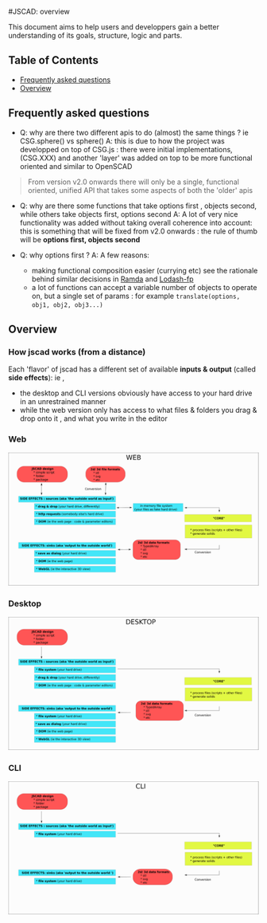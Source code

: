 #JSCAD: overview

This document aims to help users and developpers gain a better understanding of its goals, structure, logic and parts.

## Table of Contents

- [Frequently asked questions](#frequently-asked-questions)
- [Overview](#overview)


## Frequently asked questions

* Q: why are there two different apis to do (almost) the same things ? ie CSG.sphere() vs sphere()
A: this is due to how the project was developped on top of CSG.js : there were initial implementations,
(CSG.XXX) and another 'layer' was added on top to be more functional oriented and similar to OpenSCAD

> From version v2.0 onwards there will only be a single, functional oriented, unified API that takes
some aspects of both the 'older' apis

* Q: why are there some functions that take options first , objects second, while others take objects first,
options second
A: A lot of very nice functionality was added without taking overall coherence into account: this is something that will be fixed from v2.0 onwards : the rule of thumb will be **options first, objects second**

* Q: why options first ?
A: A few reasons:
  * making functional composition easier (currying etc) see the rationale behind similar decisions in [Ramda]()
  and [Lodash-fp]()
  * a lot of functions can accept a variable number of objects to operate on, but a single set of params : for example ```translate(options, obj1, obj2, obj3...)```


## Overview
  ### How jscad works (from a distance)

  Each 'flavor' of jscad has a different set of available **inputs & output** (called **side effects**): ie , 
  * the desktop and CLI versions obviously have access to your hard drive in an unrestrained manner
  * while the web version only has access to what files & folders you drag & drop onto it , and what you write in the editor

  ### Web

  ![High level web logic](./jscad-overview-web.svg)

  ### Desktop

  ![High level web logic](./jscad-overview-desktop.svg)

  ### CLI

  ![High level web logic](./jscad-overview-cli.svg)

